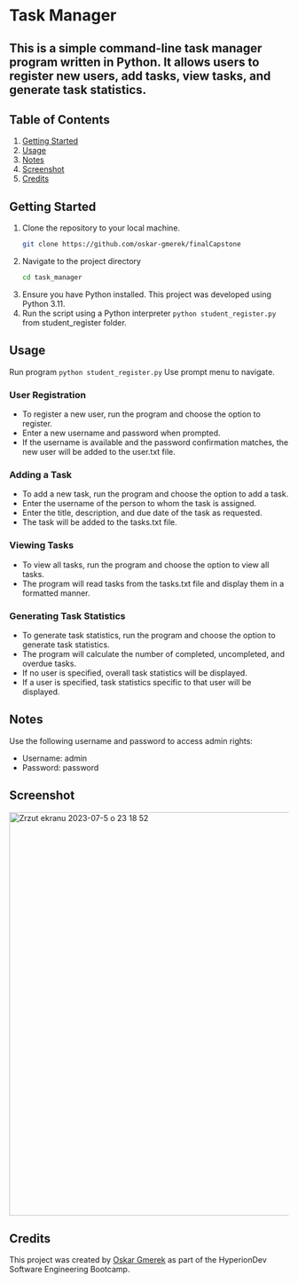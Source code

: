 # Task Manager
This is a simple command-line task manager program written in Python. It allows users to register new users, add tasks, view tasks, and generate task statistics.
--- 


## Table of Contents
1. [Getting Started](#getting_started)
2. [Usage](#usage)
3. [Notes](#notes)
4. [Screenshot](#screenshot)
5. [Credits](#credits)

## Getting Started

1. Clone the repository to your local machine.
   ```bash
   git clone https://github.com/oskar-gmerek/finalCapstone
   ```
2. Navigate to the project directory
   ```bash
   cd task_manager
   ```
3. Ensure you have Python installed. This project was developed using Python 3.11.
4. Run the script using a Python interpreter `python student_register.py` from student_register folder.

## Usage
Run program `python student_register.py`
 Use prompt menu to navigate.

 ### User Registration
- To register a new user, run the program and choose the option to register.
- Enter a new username and password when prompted.
- If the username is available and the password confirmation matches, the new user will be added to the user.txt file.

### Adding a Task
- To add a new task, run the program and choose the option to add a task.
- Enter the username of the person to whom the task is assigned.
- Enter the title, description, and due date of the task as requested.
- The task will be added to the tasks.txt file.

### Viewing Tasks
- To view all tasks, run the program and choose the option to view all tasks.
- The program will read tasks from the tasks.txt file and display them in a formatted manner.

### Generating Task Statistics
- To generate task statistics, run the program and choose the option to generate task statistics.
- The program will calculate the number of completed, uncompleted, and overdue tasks.
- If no user is specified, overall task statistics will be displayed.
- If a user is specified, task statistics specific to that user will be displayed.

## Notes
Use the following username and password to access admin rights:
- Username: admin
- Password: password

## Screenshot

<img width="728" alt="Zrzut ekranu 2023-07-5 o 23 18 52" src="https://github.com/oskar-gmerek/finalCapstone/assets/53402105/3a3e4dc9-02a0-4ad4-b2f3-f426d05a93df">


## Credits
This project was created by [Oskar Gmerek](https://github.com/oskar-gmerek) as part of the HyperionDev Software Engineering Bootcamp.
